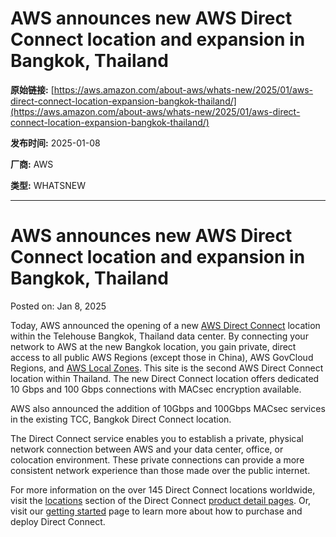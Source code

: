 # AWS announces new AWS Direct Connect location and expansion in Bangkok, Thailand

**原始链接:** [https://aws.amazon.com/about-aws/whats-new/2025/01/aws-direct-connect-location-expansion-bangkok-thailand/](https://aws.amazon.com/about-aws/whats-new/2025/01/aws-direct-connect-location-expansion-bangkok-thailand/)

**发布时间:** 2025-01-08

**厂商:** AWS

**类型:** WHATSNEW

---
# AWS announces new AWS Direct Connect location and expansion in Bangkok, Thailand

Posted on: Jan 8, 2025 

Today, AWS announced the opening of a new [AWS Direct Connect](https://aws.amazon.com/directconnect) location within the Telehouse Bangkok, Thailand data center. By connecting your network to AWS at the new Bangkok location, you gain private, direct access to all public AWS Regions (except those in China), AWS GovCloud Regions, and [AWS Local Zones](https://aws.amazon.com/about-aws/global-infrastructure/localzones/). This site is the second AWS Direct Connect location within Thailand. The new Direct Connect location offers dedicated 10 Gbps and 100 Gbps connections with MACsec encryption available.  
  
AWS also announced the addition of 10Gbps and 100Gbps MACsec services in the existing TCC, Bangkok Direct Connect location.  
  
The Direct Connect service enables you to establish a private, physical network connection between AWS and your data center, office, or colocation environment. These private connections can provide a more consistent network experience than those made over the public internet.  
  
For more information on the over 145 Direct Connect locations worldwide, visit the [locations](https://aws.amazon.com/directconnect/locations/) section of the Direct Connect [product detail pages](https://aws.amazon.com/directconnect). Or, visit our [getting started](https://aws.amazon.com/directconnect/getting-started/) page to learn more about how to purchase and deploy Direct Connect.  

